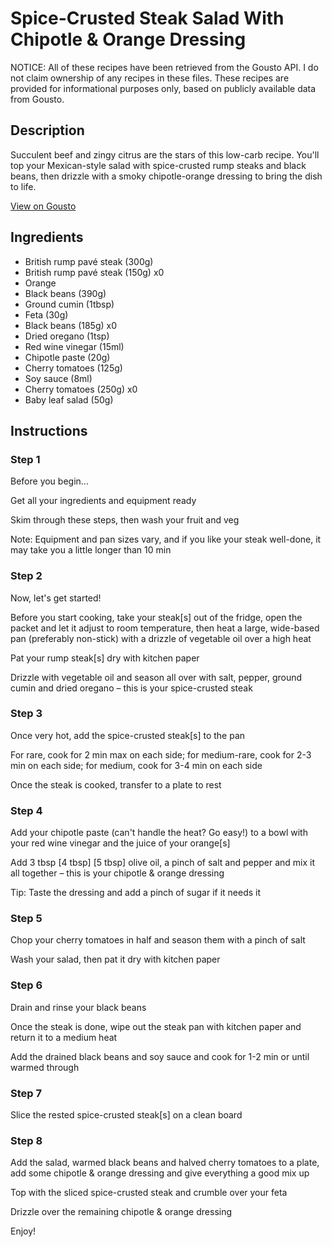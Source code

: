 # Spice-Crusted Steak Salad With Chipotle & Orange Dressing

NOTICE: All of these recipes have been retrieved from the Gousto API. I do not claim ownership of any recipes in these files. These recipes are provided for informational purposes only, based on publicly available data from Gousto.

## Description

Succulent beef and zingy citrus are the stars of this low-carb recipe. You'll top your Mexican-style salad with spice-crusted rump steaks and black beans, then drizzle with a smoky chipotle-orange dressing to bring the dish to life.

[View on Gousto](https://www.gousto.co.uk/recipes/cookbook/10-min-steak-salad-chipotle-orange-dressing)

## Ingredients

- British rump pavé steak (300g)
- British rump pavé steak (150g) x0
- Orange
- Black beans (390g)
- Ground cumin (1tbsp)
- Feta (30g)
- Black beans (185g) x0
- Dried oregano (1tsp)
- Red wine vinegar (15ml)
- Chipotle paste (20g)
- Cherry tomatoes (125g)
- Soy sauce (8ml)
- Cherry tomatoes (250g) x0
- Baby leaf salad (50g)

## Instructions


### Step 1

Before you begin...

Get all your ingredients and equipment ready

Skim through these steps, then wash your fruit and veg

Note: Equipment and pan sizes vary, and if you like your steak well-done, it may take you a little longer than 10 min


### Step 2

Now, let's get started!

Before you start cooking, take your steak[s] out of the fridge, open the packet and let it adjust to room temperature, then heat a large, wide-based pan (preferably non-stick) with a drizzle of vegetable oil over a high heat

Pat your rump steak[s] dry with kitchen paper

Drizzle with vegetable oil and season all over with salt, pepper, ground cumin and dried oregano – this is your spice-crusted steak


### Step 3

Once very hot, add the spice-crusted steak[s] to the pan

For rare, cook for 2 min max on each side; for medium-rare, cook for 2-3 min on each side; for medium, cook for 3-4 min on each side

Once the steak is cooked, transfer to a plate to rest


### Step 4

Add your chipotle paste (can't handle the heat? Go easy!) to a bowl with your red wine vinegar and the juice of your orange[s]

Add 3 tbsp <span class="text-purple">[4 tbsp]</span> <span class="text-danger">[5 tbsp]</span> olive oil, a pinch of salt and pepper and mix it all together – this is your chipotle & orange dressing

Tip: Taste the dressing and add a pinch of sugar if it needs it


### Step 5

Chop your cherry tomatoes in half and season them with a pinch of salt

Wash your salad, then pat it dry with kitchen paper


### Step 6

Drain and rinse your black beans

Once the steak is done, wipe out the steak pan with kitchen paper and return it to a medium heat

Add the drained black beans and soy sauce and cook for 1-2 min or until warmed through


### Step 7

Slice the rested spice-crusted steak[s] on a clean board

### Step 8

Add the salad, warmed black beans and halved cherry tomatoes to a plate, add some chipotle & orange dressing and give everything a good mix up

Top with the sliced spice-crusted steak and crumble over your feta

Drizzle over the remaining chipotle & orange dressing

Enjoy!

